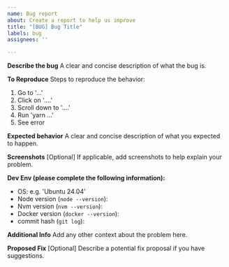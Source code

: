 ```yaml
---
name: Bug report
about: Create a report to help us improve
title: "[BUG] Bug Title"
labels: bug
assignees: ''

---
```


**Describe the bug**
A clear and concise description of what the bug is.

**To Reproduce**
Steps to reproduce the behavior:
1. Go to '...'
2. Click on '....'
3. Scroll down to '....'
4. Run 'yarn ...' 
5. See error

**Expected behavior**
A clear and concise description of what you expected to happen.

**Screenshots**
[Optional] If applicable, add screenshots to help explain your problem.

**Dev Env (please complete the following information):**
 - OS: e.g. 'Ubuntu 24.04'
 - Node version (`node --version`):
 - Nvm version (`nvm --version`):  
 - Docker version (`docker --version`): 
 - commit hash (`git log`): 

**Additional Info**
Add any other context about the problem here.

**Proposed Fix**
[Optional] Describe a potential fix proposal if you have suggestions.
